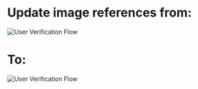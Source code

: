 # Update image references from:
![User Verification Flow](../HerokuCode/ImageFiles/UserVerificationFlow.png)

# To:
![User Verification Flow](../READMEimages/UserVerificationFlow.png) 